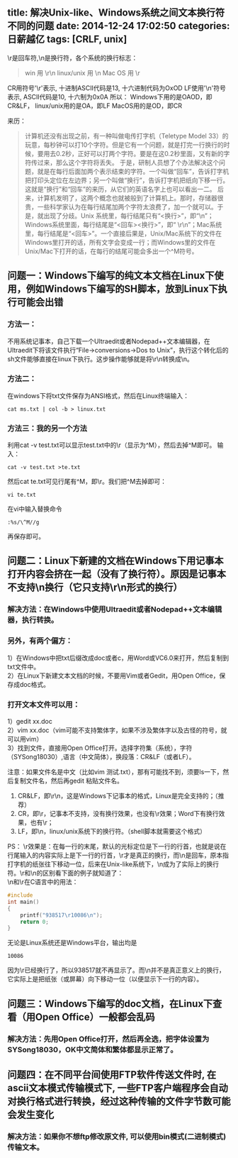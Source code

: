 title: 解决Unix-like、Windows系统之间文本换行符不同的问题
date: 2014-12-24 17:02:50
categories: 日薪越亿
tags: [CRLF, unix]
---
\r是回车符,\n是换行符，各个系统的换行标志：

>	win                   用   \r\n
	linux/unix            用   \n
	Mac   OS              用   \r

CR用符号'\r'表示, 十进制ASCII代码是13, 十六进制代码为OxOD
LF使用'\n'符号表示, ASCII代码是10, 十六制为0x0A
所以：
Windows下用的是OAOD，即CR&LF，
linux/unix用的是OA，即LF
MacOS用的是OD，即CR

来历：
>    计算机还没有出现之前，有一种叫做电传打字机（Teletype Model 33）的玩意，每秒钟可以打10个字符。但是它有一个问题，就是打完一行换行的时候，要用去0.2秒，正好可以打两个字符。要是在这0.2秒里面，又有新的字符传过来，那么这个字符将丢失。
    于是，研制人员想了个办法解决这个问题，就是在每行后面加两个表示结束的字符。一个叫做“回车”，告诉打字机把打印头定位在左边界；另一个叫做“换行”，告诉打字机把纸向下移一行。这就是“换行”和“回车”的来历，从它们的英语名字上也可以看出一二。
    后来，计算机发明了，这两个概念也就被般到了计算机上。那时，存储器很贵，一些科学家认为在每行结尾加两个字符太浪费了，加一个就可以。于是，就出现了分歧。Unix 系统里，每行结尾只有“<换行>”，即“\n”；Windows系统里面，每行结尾是“<回车><换行>”，即“ \r\n”；Mac系统里，每行结尾是“<回车>”。一个直接后果是，Unix/Mac系统下的文件在Windows里打开的话，所有文字会变成一行；而Windows里的文件在Unix/Mac下打开的话，在每行的结尾可能会多出一个^M符号。

## 问题一：Windows下编写的纯文本文档在Linux下使用，例如Windows下编写的SH脚本，放到Linux下执行可能会出错

### 方法一：
不用系统记事本，自己下载一个Ultraedit或者Nodepad++文本编辑器，在Ultraedit下将该文件执行“File->conversions->Dos to Unix”，执行这个转化后的sh文件能够直接在linux下执行。这步操作能够就是将\r\n转换成\n。

### 方法二：
在windows下将txt文件保存为ANSI格式，然后在Linux终端输入：
```cat
cat ms.txt | col -b > linux.txt
```

### 方法三：我的另一个方法
利用cat -v test.txt可以显示test.txt中的\r（显示为^M），然后去掉^M即可。
输入：
```cat
cat -v test.txt >te.txt
```
然后cat te.txt可见行尾有^M，即\r。我们把^M去掉即可：
```vi
vi te.txt
```
在vi中输入替换命令
```wq
:%s/\^M//g
```
再保存即可。

## 问题二：Linux下新建的文档在Windows下用记事本打开内容会挤在一起（没有了换行符）。原因是记事本不支持\n换行（它只支持\r\n形式的换行）

### 解决方法：在Windows中使用Ultraedit或者Nodepad++文本编辑器，执行转换。

### 另外，有两个偏方：
1）在Windows中把txt后缀改成doc或者c，用Word或VC6.0来打开，然后复制到txt文件中。  
2）在Linux下新建文本文档的时候，不要用Vim或者Gedit，用Open Office，保存成doc格式。  

### 打开文本文件可以用：
1）gedit xx.doc   
2）vim xx.doc（vim可能不支持繁体字，如果不涉及繁体字以及古怪的符号，就可以用vim）   
3）找到文件，直接用Open Office打开。选择字符集（系统），字符（SYSong18030）,语言（中文简体），换段落：CR&LF（或者LF）。   

注意：如果文件名是中文（比如vim 测试.txt），那有可能找不到，须要ls一下，然后复制文件名，然后再gedit 粘贴文件名。   

1. CR&LF，即\r\n，这是Windows下记事本的格式，Linux是完全支持的；（推荐）   
2. CR，即\r，记事本不支持，没有换行效果，也没有\r效果；Word下有换行效果，也有\r；   
3. LF，即\n，linux/unix系统下的换行符。（shell脚本就需要这个格式）   

PS：
    \r效果是：在每一行的末尾，默认的光标定位是下一行的行首，也就是说在行尾输入的内容实际上是下一行的行首，\r才是真正的换行，而\n是回车，原本指打字机的纸张往下移动一位，后来在Unix-like系统下，\n成为了实际上的换行符。\r和\n的区别看下面的例子就知道了：   
    \n和\r在C语言中的用法：   
```c
#include
int main()
{
    printf("938517\r10086\n");
    return 0;
}
```
无论是Linux系统还是Windows平台，输出均是
```result
10086
```

因为\r已经换行了，所以938517就不再显示了。而\n并不是真正意义上的换行，它实际上是把纸张（或屏幕）向下移动一位（以便显示下一行的内容）。

## 问题三：Windows下编写的doc文档，在Linux下查看（用Open Office）一般都会乱码

### 解决方法：先用Open Office打开，然后再全选，把字体设置为SYSong18030，OK中文简体和繁体都显示正常了。

## 问题四：在不同平台间使用FTP软件传送文件时, 在ascii文本模式传输模式下, 一些FTP客户端程序会自动对换行格式进行转换，经过这种传输的文件字节数可能会发生变化

### 解决方法：如果你不想ftp修改原文件, 可以使用bin模式(二进制模式)传输文本。